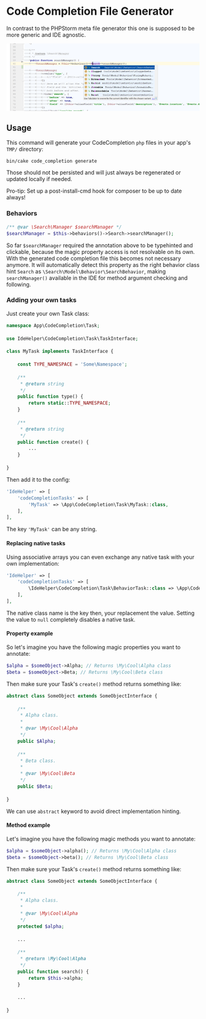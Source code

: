 #  Code Completion File Generator

In contrast to the PHPStorm meta file generator this one is supposed to be more generic and IDE agnostic.

![Behavior Code Completion](img/code_completion.png) 

## Usage
This command will generate your CodeCompletion `php` files in your app's `TMP/` directory:
```
bin/cake code_completion generate
```

Those should not be persisted and will just always be regenerated or updated locally if needed.

Pro-tip: Set up a post-install-cmd hook for composer to be up to date always!

### Behaviors
```php
/** @var \Search\Manager $searchManager */
$searchManager = $this->behaviors()->Search->searchManager();
```
So far `$searchManager` required the annotation above to be typehinted and clickable, because the magic property access is not resolvable on its own.
With the generated code completion file this becomes not necessary anymore.
It will automatically detect this property as the right behavior class hint `Search` as `\Search\Model\Behavior\SearchBehavior`, making
`searchManager()` available in the IDE for method argument checking and following.


### Adding your own tasks
Just create your own Task class:
```php
namespace App\CodeCompletion\Task;

use IdeHelper\CodeCompletion\Task\TaskInterface;

class MyTask implements TaskInterface {

	const TYPE_NAMESPACE = 'Some\Namespace';

	/**
	 * @return string
	 */
	public function type() {
		return static::TYPE_NAMESPACE;
	}

	/**
	 * @return string
	 */
	public function create() {
		...
	}
	
}
```

Then add it to the config:
```php
'IdeHelper' => [
	'codeCompletionTasks' => [
		'MyTask' => \App\CodeCompletion\Task\MyTask::class,
	],
],
```
The key `'MyTask'` can be any string.

#### Replacing native tasks
Using associative arrays you can even exchange any native task with your own implementation:
```php
'IdeHelper' => [
	'codeCompletionTasks' => [
		\IdeHelper\CodeCompletion\Task\BehaviorTask::class => \App\CodeCompletion\Task\MyEnhancedBehaviorTask::class,
	],
],
```
The native class name is the key then, your replacement the value.
Setting the value to `null` completely disables a native task.

#### Property example
So let's imagine you have the following magic properties you want to annotate:
```php
$alpha = $someObject->Alpha; // Returns \My\Cool\Alpha class
$beta = $someObject->Beta; // Returns \My\Cool\Beta class
```
Then make sure your Task's `create()` method returns something like:
```php
abstract class SomeObject extends SomeObjectInterface {

	/**
	 * Alpha class.
	 *
	 * @var \My\Cool\Alpha
	 */
	public $Alpha;

	/**
	 * Beta class.
	 *
	 * @var \My\Cool\Beta
	 */
	public $Beta;

}
```

We can use `abstract` keyword to avoid direct implementation hinting.

#### Method example
Let's imagine you have the following magic methods you want to annotate:
```php
$alpha = $someObject->alpha(); // Returns \My\Cool\Alpha class
$beta = $someObject->beta(); // Returns \My\Cool\Beta class
```
Then make sure your Task's `create()` method returns something like:
```php
abstract class SomeObject extends SomeObjectInterface {

	/**
	 * Alpha class.
	 *
	 * @var \My\Cool\Alpha
	 */
	protected $alpha;

	...

	/**
	 * @return \My\Cool\Alpha
	 */
	public function search() {
		return $this->alpha;
	}

	...

}
```
